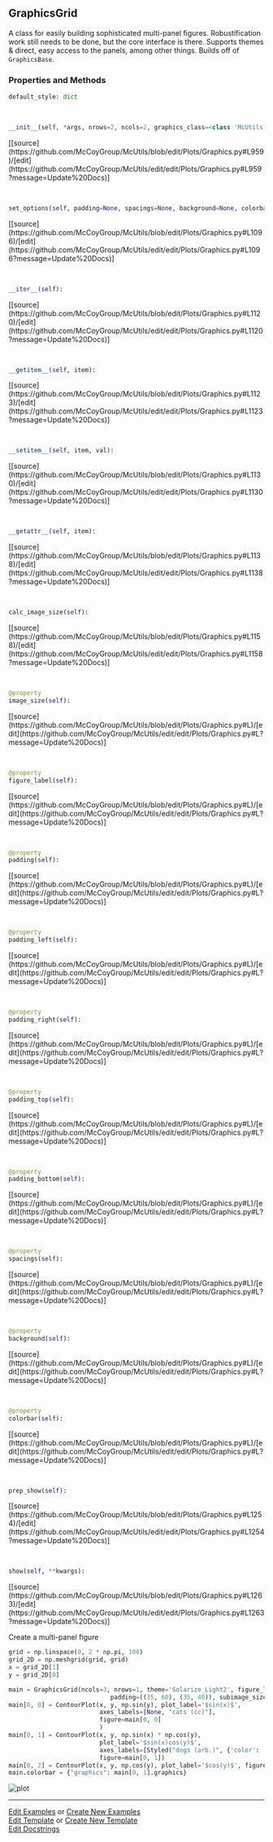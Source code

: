 ## <a id="McUtils.Plots.Graphics.GraphicsGrid">GraphicsGrid</a>
A class for easily building sophisticated multi-panel figures.
Robustification work still needs to be done, but the core interface is there.
Supports themes & direct, easy access to the panels, among other things.
Builds off of `GraphicsBase`.

### Properties and Methods
```python
default_style: dict
```
<a id="McUtils.Plots.Graphics.GraphicsGrid.__init__" class="docs-object-method">&nbsp;</a> 
```python
__init__(self, *args, nrows=2, ncols=2, graphics_class=<class 'McUtils.Plots.Graphics.Graphics'>, figure=None, axes=None, subplot_kw=None, _subplot_init=None, mpl_backend=None, subimage_size=(200, 200), subimage_aspect_ratio='auto', padding=None, spacings=None, **opts): 
```
<div class="docs-source-link" markdown="1">
[[source](https://github.com/McCoyGroup/McUtils/blob/edit/Plots/Graphics.py#L959)/[edit](https://github.com/McCoyGroup/McUtils/edit/edit/Plots/Graphics.py#L959?message=Update%20Docs)]
</div>

<a id="McUtils.Plots.Graphics.GraphicsGrid.set_options" class="docs-object-method">&nbsp;</a> 
```python
set_options(self, padding=None, spacings=None, background=None, colorbar=None, figure_label=None, **parent_opts): 
```
<div class="docs-source-link" markdown="1">
[[source](https://github.com/McCoyGroup/McUtils/blob/edit/Plots/Graphics.py#L1096)/[edit](https://github.com/McCoyGroup/McUtils/edit/edit/Plots/Graphics.py#L1096?message=Update%20Docs)]
</div>

<a id="McUtils.Plots.Graphics.GraphicsGrid.__iter__" class="docs-object-method">&nbsp;</a> 
```python
__iter__(self): 
```
<div class="docs-source-link" markdown="1">
[[source](https://github.com/McCoyGroup/McUtils/blob/edit/Plots/Graphics.py#L1120)/[edit](https://github.com/McCoyGroup/McUtils/edit/edit/Plots/Graphics.py#L1120?message=Update%20Docs)]
</div>

<a id="McUtils.Plots.Graphics.GraphicsGrid.__getitem__" class="docs-object-method">&nbsp;</a> 
```python
__getitem__(self, item): 
```
<div class="docs-source-link" markdown="1">
[[source](https://github.com/McCoyGroup/McUtils/blob/edit/Plots/Graphics.py#L1123)/[edit](https://github.com/McCoyGroup/McUtils/edit/edit/Plots/Graphics.py#L1123?message=Update%20Docs)]
</div>

<a id="McUtils.Plots.Graphics.GraphicsGrid.__setitem__" class="docs-object-method">&nbsp;</a> 
```python
__setitem__(self, item, val): 
```
<div class="docs-source-link" markdown="1">
[[source](https://github.com/McCoyGroup/McUtils/blob/edit/Plots/Graphics.py#L1130)/[edit](https://github.com/McCoyGroup/McUtils/edit/edit/Plots/Graphics.py#L1130?message=Update%20Docs)]
</div>

<a id="McUtils.Plots.Graphics.GraphicsGrid.__getattr__" class="docs-object-method">&nbsp;</a> 
```python
__getattr__(self, item): 
```
<div class="docs-source-link" markdown="1">
[[source](https://github.com/McCoyGroup/McUtils/blob/edit/Plots/Graphics.py#L1138)/[edit](https://github.com/McCoyGroup/McUtils/edit/edit/Plots/Graphics.py#L1138?message=Update%20Docs)]
</div>

<a id="McUtils.Plots.Graphics.GraphicsGrid.calc_image_size" class="docs-object-method">&nbsp;</a> 
```python
calc_image_size(self): 
```
<div class="docs-source-link" markdown="1">
[[source](https://github.com/McCoyGroup/McUtils/blob/edit/Plots/Graphics.py#L1158)/[edit](https://github.com/McCoyGroup/McUtils/edit/edit/Plots/Graphics.py#L1158?message=Update%20Docs)]
</div>

<a id="McUtils.Plots.Graphics.GraphicsGrid.image_size" class="docs-object-method">&nbsp;</a> 
```python
@property
image_size(self): 
```
<div class="docs-source-link" markdown="1">
[[source](https://github.com/McCoyGroup/McUtils/blob/edit/Plots/Graphics.py#L)/[edit](https://github.com/McCoyGroup/McUtils/edit/edit/Plots/Graphics.py#L?message=Update%20Docs)]
</div>

<a id="McUtils.Plots.Graphics.GraphicsGrid.figure_label" class="docs-object-method">&nbsp;</a> 
```python
@property
figure_label(self): 
```
<div class="docs-source-link" markdown="1">
[[source](https://github.com/McCoyGroup/McUtils/blob/edit/Plots/Graphics.py#L)/[edit](https://github.com/McCoyGroup/McUtils/edit/edit/Plots/Graphics.py#L?message=Update%20Docs)]
</div>

<a id="McUtils.Plots.Graphics.GraphicsGrid.padding" class="docs-object-method">&nbsp;</a> 
```python
@property
padding(self): 
```
<div class="docs-source-link" markdown="1">
[[source](https://github.com/McCoyGroup/McUtils/blob/edit/Plots/Graphics.py#L)/[edit](https://github.com/McCoyGroup/McUtils/edit/edit/Plots/Graphics.py#L?message=Update%20Docs)]
</div>

<a id="McUtils.Plots.Graphics.GraphicsGrid.padding_left" class="docs-object-method">&nbsp;</a> 
```python
@property
padding_left(self): 
```
<div class="docs-source-link" markdown="1">
[[source](https://github.com/McCoyGroup/McUtils/blob/edit/Plots/Graphics.py#L)/[edit](https://github.com/McCoyGroup/McUtils/edit/edit/Plots/Graphics.py#L?message=Update%20Docs)]
</div>

<a id="McUtils.Plots.Graphics.GraphicsGrid.padding_right" class="docs-object-method">&nbsp;</a> 
```python
@property
padding_right(self): 
```
<div class="docs-source-link" markdown="1">
[[source](https://github.com/McCoyGroup/McUtils/blob/edit/Plots/Graphics.py#L)/[edit](https://github.com/McCoyGroup/McUtils/edit/edit/Plots/Graphics.py#L?message=Update%20Docs)]
</div>

<a id="McUtils.Plots.Graphics.GraphicsGrid.padding_top" class="docs-object-method">&nbsp;</a> 
```python
@property
padding_top(self): 
```
<div class="docs-source-link" markdown="1">
[[source](https://github.com/McCoyGroup/McUtils/blob/edit/Plots/Graphics.py#L)/[edit](https://github.com/McCoyGroup/McUtils/edit/edit/Plots/Graphics.py#L?message=Update%20Docs)]
</div>

<a id="McUtils.Plots.Graphics.GraphicsGrid.padding_bottom" class="docs-object-method">&nbsp;</a> 
```python
@property
padding_bottom(self): 
```
<div class="docs-source-link" markdown="1">
[[source](https://github.com/McCoyGroup/McUtils/blob/edit/Plots/Graphics.py#L)/[edit](https://github.com/McCoyGroup/McUtils/edit/edit/Plots/Graphics.py#L?message=Update%20Docs)]
</div>

<a id="McUtils.Plots.Graphics.GraphicsGrid.spacings" class="docs-object-method">&nbsp;</a> 
```python
@property
spacings(self): 
```
<div class="docs-source-link" markdown="1">
[[source](https://github.com/McCoyGroup/McUtils/blob/edit/Plots/Graphics.py#L)/[edit](https://github.com/McCoyGroup/McUtils/edit/edit/Plots/Graphics.py#L?message=Update%20Docs)]
</div>

<a id="McUtils.Plots.Graphics.GraphicsGrid.background" class="docs-object-method">&nbsp;</a> 
```python
@property
background(self): 
```
<div class="docs-source-link" markdown="1">
[[source](https://github.com/McCoyGroup/McUtils/blob/edit/Plots/Graphics.py#L)/[edit](https://github.com/McCoyGroup/McUtils/edit/edit/Plots/Graphics.py#L?message=Update%20Docs)]
</div>

<a id="McUtils.Plots.Graphics.GraphicsGrid.colorbar" class="docs-object-method">&nbsp;</a> 
```python
@property
colorbar(self): 
```
<div class="docs-source-link" markdown="1">
[[source](https://github.com/McCoyGroup/McUtils/blob/edit/Plots/Graphics.py#L)/[edit](https://github.com/McCoyGroup/McUtils/edit/edit/Plots/Graphics.py#L?message=Update%20Docs)]
</div>

<a id="McUtils.Plots.Graphics.GraphicsGrid.prep_show" class="docs-object-method">&nbsp;</a> 
```python
prep_show(self): 
```
<div class="docs-source-link" markdown="1">
[[source](https://github.com/McCoyGroup/McUtils/blob/edit/Plots/Graphics.py#L1254)/[edit](https://github.com/McCoyGroup/McUtils/edit/edit/Plots/Graphics.py#L1254?message=Update%20Docs)]
</div>

<a id="McUtils.Plots.Graphics.GraphicsGrid.show" class="docs-object-method">&nbsp;</a> 
```python
show(self, **kwargs): 
```
<div class="docs-source-link" markdown="1">
[[source](https://github.com/McCoyGroup/McUtils/blob/edit/Plots/Graphics.py#L1263)/[edit](https://github.com/McCoyGroup/McUtils/edit/edit/Plots/Graphics.py#L1263?message=Update%20Docs)]
</div>

Create a multi-panel figure

<div class="card in-out-block" markdown="1">

```python
grid = np.linspace(0, 2 * np.pi, 100)
grid_2D = np.meshgrid(grid, grid)
x = grid_2D[1]
y = grid_2D[0]

main = GraphicsGrid(ncols=3, nrows=1, theme='Solarize_Light2', figure_label='my beuatufil triptych',
                            padding=((35, 60), (35, 40)), subimage_size=300)
main[0, 0] = ContourPlot(x, y, np.sin(y), plot_label='$sin(x)$',
                         axes_labels=[None, "cats (cc)"],
                         figure=main[0, 0]
                         )
main[0, 1] = ContourPlot(x, y, np.sin(x) * np.cos(y),
                         plot_label='$sin(x)cos(y)$',
                         axes_labels=[Styled("dogs (arb.)", {'color': 'red'}), None],
                         figure=main[0, 1])
main[0, 2] = ContourPlot(x, y, np.cos(y), plot_label='$cos(y)$', figure=main[0, 2])
main.colorbar = {"graphics": main[0, 1].graphics}
```

<div class="card-body out-block" markdown="1">

![plot](../../../img/McUtils_GraphicsGrid_1.png)
</div>
</div>



___

[Edit Examples](https://github.com/McCoyGroup/McUtils/edit/edit/ci/examples/McUtils/Plots/Graphics/GraphicsGrid.md) or 
[Create New Examples](https://github.com/McCoyGroup/McUtils/new/edit/?filename=ci/examples/McUtils/Plots/Graphics/GraphicsGrid.md) <br/>
[Edit Template](https://github.com/McCoyGroup/McUtils/edit/edit/ci/docs/McUtils/Plots/Graphics/GraphicsGrid.md) or 
[Create New Template](https://github.com/McCoyGroup/McUtils/new/edit/?filename=ci/docs/templates/McUtils/Plots/Graphics/GraphicsGrid.md) <br/>
[Edit Docstrings](https://github.com/McCoyGroup/McUtils/edit/edit/McUtils/Plots/Graphics.py?message=Update%20Docs)